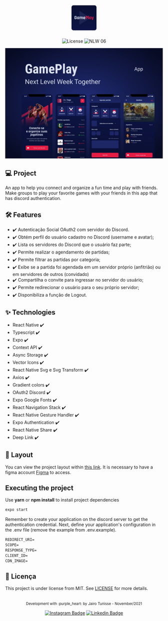 <h1 align="center">
  <img alt="GamePlay" height="80" title="Gameplay" src=".github/logo.png" />
</h1>

<p align="center">
  <img alt="License" src="https://img.shields.io/static/v1?label=license&message=MIT&color=E51C44&labelColor=0A1033">

 <img src="https://img.shields.io/static/v1?label=NLW&message=06&color=E51C44&labelColor=0A1033" alt="NLW 06" />
</p>


![cover](.github/cover.png?style=flat)


## 💻 Project
An app to help you connect and organize a fun time and play with friends. Make groups to play your favorite games with your friends in this app that has discord authentication.


## :hammer_and_wrench: Features 

-  :heavy_check_mark: Autenticação Social OAuth2 com servidor do Discord. 
-  :heavy_check_mark: Obtém perfil do usuário cadastro no Discord (username e avatar); 
-  :heavy_check_mark: Lista os servidores do Discord que o usuário faz parte; 
-  :heavy_check_mark: Permite realizar o agendamento de partidas; 
-  :heavy_check_mark: Permite filtrar as partidas por categoria; 
-  :heavy_check_mark: Exibe se a partida foi agendada em um servidor próprio (anfitrião) ou em servidores de outros (convidado)    
-  :heavy_check_mark: Compartilha o convite para ingressar no servidor do usuário; 
-  :heavy_check_mark: Permite redirecionar o usuário para o seu próprio servidor; 
-  :heavy_check_mark: Disponibiliza a função de Logout. 


## ✨ Technologies

-   React Native :heavy_check_mark:
-   Typescript :heavy_check_mark:
-   Expo :heavy_check_mark:
-   Context API :heavy_check_mark:
-   Async Storage :heavy_check_mark:
-   Vector Icons :heavy_check_mark:
-   React Native Svg e Svg Transform :heavy_check_mark:
-   Axios :heavy_check_mark:
-   Gradient colors :heavy_check_mark:
-   OAuth2 Discord  :heavy_check_mark:
-   Expo Google Fonts :heavy_check_mark:
-   React Navigation Stack :heavy_check_mark:
-   React Native Gesture Handler :heavy_check_mark:
-   Expo Authentication :heavy_check_mark:
-   React Native Share :heavy_check_mark:
-   Deep Link :heavy_check_mark:


## 🔖 Layout
You can view the project layout within [this link](https://www.figma.com/file/0kv33XYjvOgvKGKHBaiR07/GamePlay-NLW-Together?node-id=58913%3A83). It is necessary to have a figma account [Figma](http://figma.com/) to access.


## Executing the project

Use **yarn** or **npm install** to install project dependencies

```cl
expo start
```

Remember to create your application on the discord server to get the authentication credential. Next, define your application's configuration in the .env file (remove the example from .env.example).
 
 ```cl
REDIRECT_URI=
SCOPE=
RESPONSE_TYPE=
CLIENT_ID=
CDN_IMAGE=
```


## 📄 Licença
This project is under license from MIT. See [LICENSE](LICENSE.md) for more details.

<br />

<div align="center">
  <small>Development with :purple_heart: by Jairo Tunisse - November/2021</small>

  [![Instagram Badge](https://img.shields.io/badge/-rodrigo.goncalves.s-6633cc?style=flat-square&labelColor=6633cc&logo=instagram&logoColor=white&link=https://www.instagram.com/rodrigo.goncalves.s/)](https://www.instagram.com/jairotunisse) 
  [![Linkedin Badge](https://img.shields.io/badge/-Rodrigo%20Gonçalves%20Santana-6633cc?style=flat-square&logo=Linkedin&logoColor=white&link=https://www.linkedin.com/in/rodrigo-gon%C3%A7alves-santana/)](https://www.linkedin.com/in/jairotsb/) 
</div>

